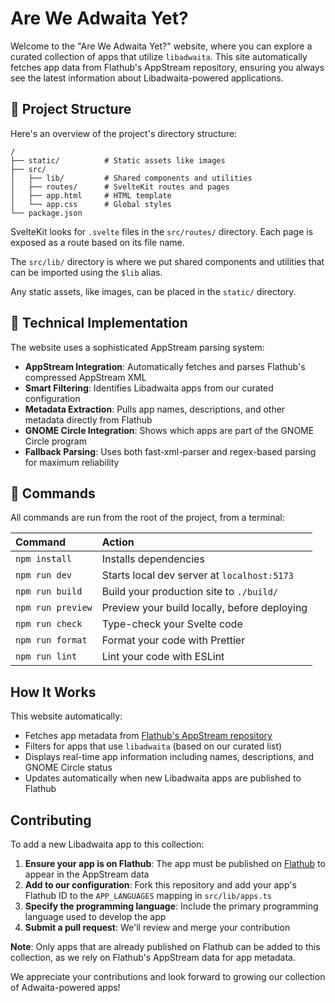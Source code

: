 # Are We Adwaita Yet?

Welcome to the "Are We Adwaita Yet?" website, where you can explore a curated collection of apps that utilize `libadwaita`. This site automatically fetches app data from Flathub's AppStream repository, ensuring you always see the latest information about Libadwaita-powered applications.

## 🚀 Project Structure

Here's an overview of the project's directory structure:

```text
/
├── static/          # Static assets like images
├── src/
│   ├── lib/         # Shared components and utilities
│   ├── routes/      # SvelteKit routes and pages
│   ├── app.html     # HTML template
│   └── app.css      # Global styles
└── package.json
```

SvelteKit looks for `.svelte` files in the `src/routes/` directory. Each page is exposed as a route based on its file name.

The `src/lib/` directory is where we put shared components and utilities that can be imported using the `$lib` alias.

Any static assets, like images, can be placed in the `static/` directory.

## 🔧 Technical Implementation

The website uses a sophisticated AppStream parsing system:

- **AppStream Integration**: Automatically fetches and parses Flathub's compressed AppStream XML
- **Smart Filtering**: Identifies Libadwaita apps from our curated configuration
- **Metadata Extraction**: Pulls app names, descriptions, and other metadata directly from Flathub
- **GNOME Circle Integration**: Shows which apps are part of the GNOME Circle program
- **Fallback Parsing**: Uses both fast-xml-parser and regex-based parsing for maximum reliability

## 🧞 Commands

All commands are run from the root of the project, from a terminal:

| Command           | Action                                       |
| :---------------- | :------------------------------------------- |
| `npm install`     | Installs dependencies                        |
| `npm run dev`     | Starts local dev server at `localhost:5173`  |
| `npm run build`   | Build your production site to `./build/`     |
| `npm run preview` | Preview your build locally, before deploying |
| `npm run check`   | Type-check your Svelte code                  |
| `npm run format`  | Format your code with Prettier               |
| `npm run lint`    | Lint your code with ESLint                   |

## How It Works

This website automatically:
- Fetches app metadata from [Flathub's AppStream repository](https://dl.flathub.org/repo/appstream/x86_64/appstream.xml.gz)
- Filters for apps that use `libadwaita` (based on our curated list)
- Displays real-time app information including names, descriptions, and GNOME Circle status
- Updates automatically when new Libadwaita apps are published to Flathub

## Contributing

To add a new Libadwaita app to this collection:

1. **Ensure your app is on Flathub**: The app must be published on [Flathub](https://flathub.org) to appear in the AppStream data
2. **Add to our configuration**: Fork this repository and add your app's Flathub ID to the `APP_LANGUAGES` mapping in `src/lib/apps.ts`
3. **Specify the programming language**: Include the primary programming language used to develop the app
4. **Submit a pull request**: We'll review and merge your contribution

**Note**: Only apps that are already published on Flathub can be added to this collection, as we rely on Flathub's AppStream data for app metadata.

We appreciate your contributions and look forward to growing our collection of Adwaita-powered apps!
